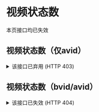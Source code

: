 # 视频状态数

本页接口均已失效

## 视频状态数（仅avid）

<details>
<summary>该接口已弃用 (HTTP 403)</summary>

> https://api.bilibili.com/archive_stat/stat

*请求方式：GET*

**url参数：**

| 参数名 | 类型 | 内容     | 必要性 | 备注 |
| ------ | ---- | -------- | ------ | ---- |
| aid    | num  | 稿件avid | 必要   |      |

**json回复：**

根对象：

| 字段    | 类型 | 内容     | 备注                                            |
| ------- | ---- | -------- | ----------------------------------------------- |
| code    | num  | 返回值   | 0：成功<br />40001：请求错误<br />40003：无视频 |
| message | str  | 错误信息 | 默认为0                                         |
| ttl     | num  | 1        |                                                 |
| data    | obj  | 信息本体 |                                                 |

`data`对象：

| 字段       | 类型                     | 内容                           | 备注                 |
| ---------- | ------------------------ | ------------------------------ | -------------------- |
| aid        | num                      | 稿件avid                       |                      |
| view       | 正常：num<br />屏蔽：str | 正常：播放次数<br />屏蔽："--" |                      |
| danmaku    | num                      | 弹幕条数                       |                      |
| reply      | num                      | 评论条数                       |                      |
| favorite   | num                      | 收藏人数                       |                      |
| coin       | num                      | 投币枚数                       |                      |
| share      | num                      | 分享次数                       |                      |
| now_rank   | num                      | 0                              | 作用尚不明确         |
| his_rank   | num                      | 历史最高排行                   |                      |
| like       | num                      | 获赞次数                       |                      |
| dislike    | num                      | 0                              | 作用尚不明确         |
| no_reprint | num                      | 禁止转载标志                   | 0：无<br />1：禁止   |
| copyright  | num                      | 版权标志                       | 1：自制<br />2：转载 |

**示例：**

查询视频`av91572143`的状态数

avid方式：

```shell
curl -G 'https://api.bilibili.com/archive_stat/stat' \
--data-urlencode 'aid=91572143'
```

<details>
<summary>查看响应示例：</summary>

```json
{
	"code": 0,
	"message": "0",
	"ttl": 1,
	"data": {
		"aid": 91572143,
		"view": 2236510,
		"danmaku": 37856,
		"reply": 5723,
		"favorite": 131317,
		"coin": 143389,
		"share": 44598,
		"now_rank": 0,
		"his_rank": 4,
		"like": 264314,
		"dislike": 0,
		"no_reprint": 1,
		"copyright": 1
	}
}
```

</details>

</details>

## 视频状态数（bvid/avid）

<details>
<summary>该接口已失效 (HTTP 404)</summary>

> https://api.bilibili.com/x/web-interface/archive/stat

*请求方式：GET*

此接口请求头中UA值存在`python`字串，会返回-412错误

**url参数：**

| 参数名 | 类型 | 内容     | 必要性       | 备注               |
| ------ | ---- | -------- | ------------ | ------------------ |
| aid    | num  | 稿件avid | 必要（可选） | avid与bvid任选一个 |
| bvid   | str  | 稿件bvid | 必要（可选） | avid与bvid任选一个 |

**json回复：**

根对象：

| 字段    | 类型 | 内容     | 备注                                                         |
| ------- | ---- | -------- | ------------------------------------------------------------ |
| code    | num  | 返回值   | 0：成功 <br />-400：请求错误<br />-412：请求被拦截<br />40003：无视频 |
| message | str  | 错误信息 | 默认为0                                                      |
| ttl     | num  | 1        |                                                              |
| data    | obj  | 信息本体 |                                                              |

`data`对象：

| 字段       | 类型                     | 内容                           | 备注                 |
| ---------- | ------------------------ | ------------------------------ | -------------------- |
| aid        | num                      | 稿件avid                       |                      |
| bvid       | str                      | 稿件bvid                       |                      |
| view       | 正常：num<br />屏蔽：str | 正常：播放次数<br />屏蔽："--" |                      |
| danmaku    | num                      | 弹幕条数                       |                      |
| reply      | num                      | 评论条数                       |                      |
| favorite   | num                      | 收藏人数                       |                      |
| coin       | num                      | 投币枚数                       |                      |
| share      | num                      | 分享次数                       |                      |
| now_rank   | num                      | 0                              | 作用尚不明确         |
| his_rank   | num                      | 历史最高排行                   |                      |
| like       | num                      | 获赞次数                       |                      |
| dislike    | num                      | 0                              | 作用尚不明确         |
| no_reprint | num                      | 禁止转载标志                   | 0：无<br />1：禁止   |
| copyright  | num                      | 版权标志                       | 1：自制<br />2：转载 |
| argue_msg  | str                      | 警告信息                       | 默认为空             |
| evaluation | str                      | 视频评分                       | 默认为空             |

**示例：**

查询视频`av2271112`/`BV1es411D7sW`的状态数

avid方式：

```shell
curl -G 'https://api.bilibili.com/x/web-interface/archive/stat' \
--data-urlencode 'aid=2271112'
```

bvid方式：

```shell
curl -G 'https://api.bilibili.com/x/web-interface/archive/stat' \
--data-urlencode 'bvid=BV1es411D7sW'
```

<details>
<summary>查看响应示例：</summary>

```json
{
	"code": 0,
	"message": "0",
	"ttl": 1,
	"data": {
		"aid": 2271112,
		"bvid": "BV1es411D7sW",
		"view": 26408224,
		"danmaku": 161919,
		"reply": 52825,
		"favorite": 892560,
		"coin": 599649,
		"share": 240573,
		"like": 628592,
		"now_rank": 0,
		"his_rank": 4,
		"no_reprint": 0,
		"copyright": 1,
		"argue_msg": "",
		"evaluation": ""
	}
}
```

</details>

当UA为`2333python2333`时，则无法访问此接口：

```shell
curl -G 'https://api.bilibili.com/x/web-interface/archive/stat' \
--data-urlencode 'aid=2271112' \
-A '2333python2333'
```

<details>
<summary>查看响应示例：</summary>

```json
{
    "code":-412,
    "message":"请求被拦截",
    "ttl":1,
    "data":null
}
```

</details>

</details>
